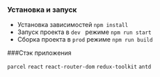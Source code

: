 ### Установка и запуск
- Установка зависимостей ```npm install```
- Запуск проекта в ```dev ``` режиме ```npm run start```
- Сборка проекта в ```prod``` режиме ```npm run build```

###Стэк приложения
 
```parcel``` ```react``` ```react-router-dom``` ```redux-toolkit``` ```antd```
